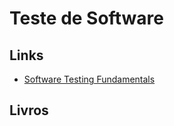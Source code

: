# Teste de Software
## Links
* [Software Testing Fundamentals](http://softwaretestingfundamentals.com/)
## Livros
